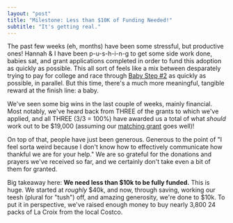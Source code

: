 ```yaml
---
layout: "post"
title: "Milestone: Less than $10K of Funding Needed!"
subtitle: "It's getting real."
---
```


The past few weeks (eh, months) have been some stressful, but productive ones! Hannah & I have been p-u-s-h-i-n-g to get some side work done, babies sat, and grant applications completed in order to fund this adoption as quickly as possible. This all sort of feels like a mix between desparately trying to pay for college and race through [Baby Step #2](https://www.daveramsey.com/baby-steps#baby_step_2) as quickly as possible, in parallel. But this time, there's a much more meaningful, tangible reward at the finish line: a baby.

We've seen some big wins in the last couple of weeks, mainly financial. Most notably, we've heard back from THREE of the grants to which we've applied, and all THREE (3/3 = 100%) have awarded us a total of what _should_ work out to be $19,000 (assuming our [matching grant](https://mystory.lifesongfororphans.org/stories/macarthurs-adopting-south-korea/) goes well)!

On top of that, people have just been generous. Generous to the point of "I feel sorta weird because I don't know how to effectively communicate how thankful we are for your help." We are so grateful for the donations and prayers we've received so far, and we certainly don't take even a bit of them for granted.

Big takeaway here: **We need less than $10k to be fully funded.** This is huge. We started at _roughly_ $40k, and now, through saving, working our teesh (plural for "tush") off, and amazing generosity, we're done to $10k. To put it in perspective, we've raised enough money to buy nearly 3,800 24 packs of La Croix from the local Costco.

